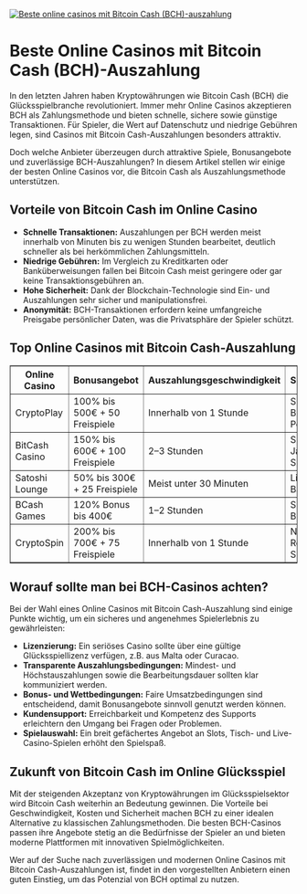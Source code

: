 [![Beste online casinos mit Bitcoin Cash (BCH)-auszahlung](https://123-caf.pages.dev/gitsignup.png)](https://vrmoo.ru/Bt82HjjY)

<h1>Beste Online Casinos mit Bitcoin Cash (BCH)-Auszahlung</h1>  <p>In den letzten Jahren haben Kryptowährungen wie Bitcoin Cash (BCH) die Glücksspielbranche revolutioniert. Immer mehr Online Casinos akzeptieren BCH als Zahlungsmethode und bieten schnelle, sichere sowie günstige Transaktionen. Für Spieler, die Wert auf Datenschutz und niedrige Gebühren legen, sind Casinos mit Bitcoin Cash-Auszahlungen besonders attraktiv.</p>  <p>Doch welche Anbieter überzeugen durch attraktive Spiele, Bonusangebote und zuverlässige BCH-Auszahlungen? In diesem Artikel stellen wir einige der besten Online Casinos vor, die Bitcoin Cash als Auszahlungsmethode unterstützen.</p>  <h2>Vorteile von Bitcoin Cash im Online Casino</h2> <ul>   <li><strong>Schnelle Transaktionen:</strong> Auszahlungen per BCH werden meist innerhalb von Minuten bis zu wenigen Stunden bearbeitet, deutlich schneller als bei herkömmlichen Zahlungsmitteln.</li>   <li><strong>Niedrige Gebühren:</strong> Im Vergleich zu Kreditkarten oder Banküberweisungen fallen bei Bitcoin Cash meist geringere oder gar keine Transaktionsgebühren an.</li>   <li><strong>Hohe Sicherheit:</strong> Dank der Blockchain-Technologie sind Ein- und Auszahlungen sehr sicher und manipulationsfrei.</li>   <li><strong>Anonymität:</strong> BCH-Transaktionen erfordern keine umfangreiche Preisgabe persönlicher Daten, was die Privatsphäre der Spieler schützt.</li> </ul>  <h2>Top Online Casinos mit Bitcoin Cash-Auszahlung</h2>  <table border="1" cellpadding="8" cellspacing="0">   <thead>     <tr>       <th>Online Casino</th>       <th>Bonusangebot</th>       <th>Auszahlungsgeschwindigkeit</th>       <th>Spieleauswahl</th>       <th>Kundenservice</th>     </tr>   </thead>   <tbody>     <tr>       <td>CryptoPlay</td>       <td>100% bis 500€ + 50 Freispiele</td>       <td>Innerhalb von 1 Stunde</td>       <td>Slots, Live Blackjack, Poker</td>       <td>24/7 Live-Chat & E-Mail</td>     </tr>     <tr>       <td>BitCash Casino</td>       <td>150% bis 600€ + 100 Freispiele</td>       <td>2–3 Stunden</td>       <td>Slots, Roulette, Jackpot-Spiele</td>       <td>Telefon & Chat Support</td>     </tr>     <tr>       <td>Satoshi Lounge</td>       <td>50% bis 300€ + 25 Freispiele</td>       <td>Meist unter 30 Minuten</td>       <td>Live-Casino, Baccarat, Slots</td>       <td>Mehrsprachiger Support</td>     </tr>     <tr>       <td>BCash Games</td>       <td>120% Bonus bis 400€</td>       <td>1–2 Stunden</td>       <td>Slots, Poker, Blackjack</td>       <td>24/7 Chat & FAQ</td>     </tr>     <tr>       <td>CryptoSpin</td>       <td>200% bis 700€ + 75 Freispiele</td>       <td>Innerhalb von 1 Stunde</td>       <td>Neue Slot-Releases, Live Spiele</td>       <td>E-Mail-Support, Live-Chat</td>     </tr>   </tbody> </table>  <h2>Worauf sollte man bei BCH-Casinos achten?</h2> <p>Bei der Wahl eines Online Casinos mit Bitcoin Cash-Auszahlung sind einige Punkte wichtig, um ein sicheres und angenehmes Spielerlebnis zu gewährleisten:</p>  <ul>   <li><strong>Lizenzierung:</strong> Ein seriöses Casino sollte über eine gültige Glücksspiellizenz verfügen, z.B. aus Malta oder Curacao.</li>   <li><strong>Transparente Auszahlungsbedingungen:</strong> Mindest- und Höchstauszahlungen sowie die Bearbeitungsdauer sollten klar kommuniziert werden.</li>   <li><strong>Bonus- und Wettbedingungen:</strong> Faire Umsatzbedingungen sind entscheidend, damit Bonusangebote sinnvoll genutzt werden können.</li>   <li><strong>Kundensupport:</strong> Erreichbarkeit und Kompetenz des Supports erleichtern den Umgang bei Fragen oder Problemen.</li>   <li><strong>Spielauswahl:</strong> Ein breit gefächertes Angebot an Slots, Tisch- und Live-Casino-Spielen erhöht den Spielspaß.</li> </ul>  <h2>Zukunft von Bitcoin Cash im Online Glücksspiel</h2> <p>Mit der steigenden Akzeptanz von Kryptowährungen im Glücksspielsektor wird Bitcoin Cash weiterhin an Bedeutung gewinnen. Die Vorteile bei Geschwindigkeit, Kosten und Sicherheit machen BCH zu einer idealen Alternative zu klassischen Zahlungsmethoden. Die besten BCH-Casinos passen ihre Angebote stetig an die Bedürfnisse der Spieler an und bieten moderne Plattformen mit innovativen Spielmöglichkeiten.</p>  <p>Wer auf der Suche nach zuverlässigen und modernen Online Casinos mit Bitcoin Cash-Auszahlungen ist, findet in den vorgestellten Anbietern einen guten Einstieg, um das Potenzial von BCH optimal zu nutzen.</p>